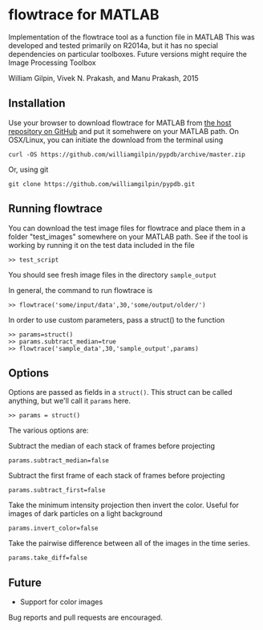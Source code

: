 # flowtrace for MATLAB

Implementation of the flowtrace tool as a function file in MATLAB
This was developed and tested primarily on R2014a, but it has no special dependencies on particular toolboxes. Future versions might require the Image Processing Toolbox

William Gilpin, Vivek N. Prakash, and Manu Prakash, 2015

## Installation

Use your browser to download flowtrace for MATLAB from [the host repository on GitHub](https://github.com/williamgilpin/flowtrace_matlab) and put it somehwere on your MATLAB path. On OSX/Linux, you can initiate the download from the terminal using

	curl -OS https://github.com/williamgilpin/pypdb/archive/master.zip

Or, using git

	git clone https://github.com/williamgilpin/pypdb.git

## Running flowtrace

You can download the test image files for flowtrace and place them in a folder "test_images" somewhere on your MATLAB path. See if the tool is working by running it on the test data included in the file

    >> test_script

You should see fresh image files in the directory `sample_output`

In general, the command to run flowtrace is

   	>> flowtrace('some/input/data',30,'some/output/older/')

In order to use custom parameters, pass a struct() to the function

    >> params=struct()
    >> params.subtract_median=true
    >> flowtrace('sample_data',30,'sample_output',params)

## Options

Options are passed as fields in a `struct()`. This struct can be called anything,
but we'll call it `params` here.
    
    >> params = struct()

The various options are:

Subtract the median of each stack of frames before projecting

	params.subtract_median=false

Subtract the first frame of each stack of frames before projecting

	params.subtract_first=false

Take the minimum intensity projection then invert the color. Useful for images of dark particles on a light background

	params.invert_color=false

Take the pairwise difference between all of the images in the time series.

	params.take_diff=false


## Future

+ Support for color images

Bug reports and pull requests are encouraged.





